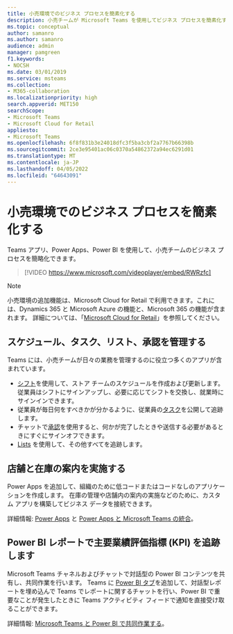 ```yaml
---
title: 小売環境でのビジネス プロセスを簡素化する
description: 小売チームが Microsoft Teams を使用してビジネス プロセスを簡素化する方法について説明します。
ms.topic: conceptual
author: samanro
ms.author: samanro
audience: admin
manager: pamgreen
f1.keywords:
- NOCSH
ms.date: 03/01/2019
ms.service: msteams
ms.collection:
- M365-collaboration
ms.localizationpriority: high
search.appverid: MET150
searchScope:
- Microsoft Teams
- Microsoft Cloud for Retail
appliesto:
- Microsoft Teams
ms.openlocfilehash: 6f8f831b3e24018dfc3f5ba3cbf2a7767b66398b
ms.sourcegitcommit: 2ce3e95401ac06c0370a54862372a94ec6291d01
ms.translationtype: MT
ms.contentlocale: ja-JP
ms.lasthandoff: 04/05/2022
ms.locfileid: "64643091"
---
```

# <a name="simplify-business-processes-in-retail-environments"></a>小売環境でのビジネス プロセスを簡素化する

Teams アプリ、Power Apps、Power BI を使用して、小売チームのビジネス プロセスを簡略化できます。

> [!VIDEO https://www.microsoft.com/videoplayer/embed/RWRzfc]

> [!NOTE]
> 小売環境の追加機能は、Microsoft Cloud for Retail で利用できます。これには、Dynamics 365 と Microsoft Azure の機能と、Microsoft 365 の機能が含まれます。 詳細については、「[Microsoft Cloud for Retail](/industry/retail/)」を参照してください。

## <a name="manage-schedules-tasks-lists-and-approvals"></a>スケジュール、タスク、リスト、承認を管理する

Teams には、小売チームが日々の業務を管理するのに役立つ多くのアプリが含まれています。

- [シフト](shifts-for-teams-landing-page.md)を使用して、ストア チームのスケジュールを作成および更新します。 従業員はシフトにサインアップし、必要に応じてシフトを交換し、就業時にサインインできます。
- 従業員が毎日何をすべきかが分かるように、従業員の[タスク](../manage-tasks-app.md)を公開して追跡します。
- チャットで[承認](../approval-admin.md)を使用すると、何かが完了したときや送信する必要があるときにすぐにサインオフできます。
- [Lists](../manage-lists-app.md) を使用して、その他すべてを追跡します。

## <a name="conduct-store-walks-and-inventories"></a>店舗と在庫の案内を実施する

Power Apps を追加して、組織のために低コードまたはコードなしのアプリケーションを作成します。 在庫の管理や店舗内の案内の実施などのために、カスタム アプリを構築してビジネス データを接続できます。

詳細情報: [Power Apps](../manage-power-platform-apps.md) と [Power Apps と Microsoft Teams の統合](/powerapps/teams/overview)。

## <a name="track-key-performance-indicators-kpis-with-power-bi-reports"></a>Power BI レポートで主要業績評価指標 (KPI) を追跡します

Microsoft Teams チャネルおよびチャットで対話型の Power BI コンテンツを共有し、共同作業を行います。 Teams に [Power BI タブ](/microsoftteams/platform/tabs/what-are-tabs)を追加して、対話型レポートを埋め込んで Teams でレポートに関するチャットを行い、Power BI で重要なことが発生したときに Teams アクティビティ フィードで通知を直接受け取ることができます。

詳細情報: [Microsoft Teams と Power BI で共同作業する](/power-bi/collaborate-share/service-collaborate-microsoft-teams)。

